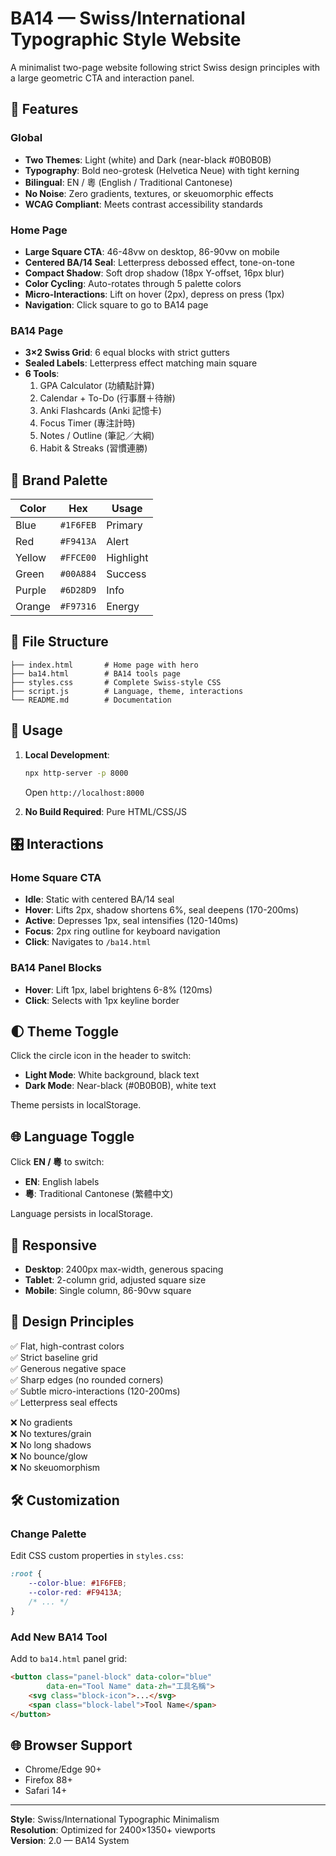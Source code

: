 # BA14 — Swiss/International Typographic Style Website

A minimalist two-page website following strict Swiss design principles with a large geometric CTA and interaction panel.

## 🎯 Features

### Global
- **Two Themes**: Light (white) and Dark (near-black #0B0B0B)
- **Typography**: Bold neo-grotesk (Helvetica Neue) with tight kerning
- **Bilingual**: EN / 粵 (English / Traditional Cantonese)
- **No Noise**: Zero gradients, textures, or skeuomorphic effects
- **WCAG Compliant**: Meets contrast accessibility standards

### Home Page
- **Large Square CTA**: 46-48vw on desktop, 86-90vw on mobile
- **Centered BA/14 Seal**: Letterpress debossed effect, tone-on-tone
- **Compact Shadow**: Soft drop shadow (18px Y-offset, 16px blur)
- **Color Cycling**: Auto-rotates through 5 palette colors
- **Micro-Interactions**: Lift on hover (2px), depress on press (1px)
- **Navigation**: Click square to go to BA14 page

### BA14 Page
- **3×2 Swiss Grid**: 6 equal blocks with strict gutters
- **Sealed Labels**: Letterpress effect matching main square
- **6 Tools**:
  1. GPA Calculator (功績點計算)
  2. Calendar + To-Do (行事曆＋待辦)
  3. Anki Flashcards (Anki 記憶卡)
  4. Focus Timer (專注計時)
  5. Notes / Outline (筆記／大綱)
  6. Habit & Streaks (習慣連勝)

## 🎨 Brand Palette

| Color | Hex | Usage |
|-------|-----|-------|
| Blue | `#1F6FEB` | Primary |
| Red | `#F9413A` | Alert |
| Yellow | `#FFCE00` | Highlight |
| Green | `#00A884` | Success |
| Purple | `#6D28D9` | Info |
| Orange | `#F97316` | Energy |

## 📁 File Structure

```
├── index.html       # Home page with hero
├── ba14.html        # BA14 tools page
├── styles.css       # Complete Swiss-style CSS
├── script.js        # Language, theme, interactions
└── README.md        # Documentation
```

## 🚀 Usage

1. **Local Development**:
   ```bash
   npx http-server -p 8000
   ```
   Open `http://localhost:8000`

2. **No Build Required**: Pure HTML/CSS/JS

## 🎛️ Interactions

### Home Square CTA
- **Idle**: Static with centered BA/14 seal
- **Hover**: Lifts 2px, shadow shortens 6%, seal deepens (170-200ms)
- **Active**: Depresses 1px, seal intensifies (120-140ms)
- **Focus**: 2px ring outline for keyboard navigation
- **Click**: Navigates to `/ba14.html`

### BA14 Panel Blocks
- **Hover**: Lift 1px, label brightens 6-8% (120ms)
- **Click**: Selects with 1px keyline border

## 🌓 Theme Toggle

Click the circle icon in the header to switch:
- **Light Mode**: White background, black text
- **Dark Mode**: Near-black (#0B0B0B), white text

Theme persists in localStorage.

## 🌐 Language Toggle

Click **EN / 粵** to switch:
- **EN**: English labels
- **粵**: Traditional Cantonese (繁體中文)

Language persists in localStorage.

## 📱 Responsive

- **Desktop**: 2400px max-width, generous spacing
- **Tablet**: 2-column grid, adjusted square size
- **Mobile**: Single column, 86-90vw square

## 🎨 Design Principles

✅ Flat, high-contrast colors  
✅ Strict baseline grid  
✅ Generous negative space  
✅ Sharp edges (no rounded corners)  
✅ Subtle micro-interactions (120-200ms)  
✅ Letterpress seal effects  

❌ No gradients  
❌ No textures/grain  
❌ No long shadows  
❌ No bounce/glow  
❌ No skeuomorphism  

## 🛠️ Customization

### Change Palette
Edit CSS custom properties in `styles.css`:

```css
:root {
    --color-blue: #1F6FEB;
    --color-red: #F9413A;
    /* ... */
}
```

### Add New BA14 Tool
Add to `ba14.html` panel grid:

```html
<button class="panel-block" data-color="blue" 
        data-en="Tool Name" data-zh="工具名稱">
    <svg class="block-icon">...</svg>
    <span class="block-label">Tool Name</span>
</button>
```

## 🌐 Browser Support

- Chrome/Edge 90+
- Firefox 88+
- Safari 14+

---

**Style**: Swiss/International Typographic Minimalism  
**Resolution**: Optimized for 2400×1350+ viewports  
**Version**: 2.0 — BA14 System
